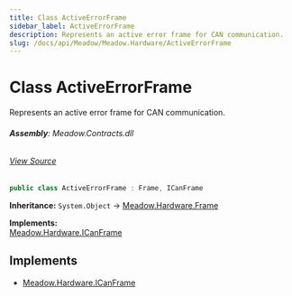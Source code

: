 ```yaml
---
title: Class ActiveErrorFrame
sidebar_label: ActiveErrorFrame
description: Represents an active error frame for CAN communication.
slug: /docs/api/Meadow/Meadow.Hardware/ActiveErrorFrame
---
```

# Class ActiveErrorFrame
Represents an active error frame for CAN communication.

###### **Assembly**: Meadow.Contracts.dll
###### [View Source](https://github.com/WildernessLabs/Meadow.Contracts.git/blob/develop/Source/Meadow.Contracts/Hardware/Contracts/PortsAndBuses/CAN/ActiveErrorFrame.cs#L6)
```csharp title="Declaration"
public class ActiveErrorFrame : Frame, ICanFrame
```
**Inheritance:** `System.Object` -> [Meadow.Hardware.Frame](../Meadow.Hardware/Frame)

**Implements:**  
[Meadow.Hardware.ICanFrame](../Meadow.Hardware/ICanFrame)


## Implements

* [Meadow.Hardware.ICanFrame](../Meadow.Hardware/ICanFrame)
